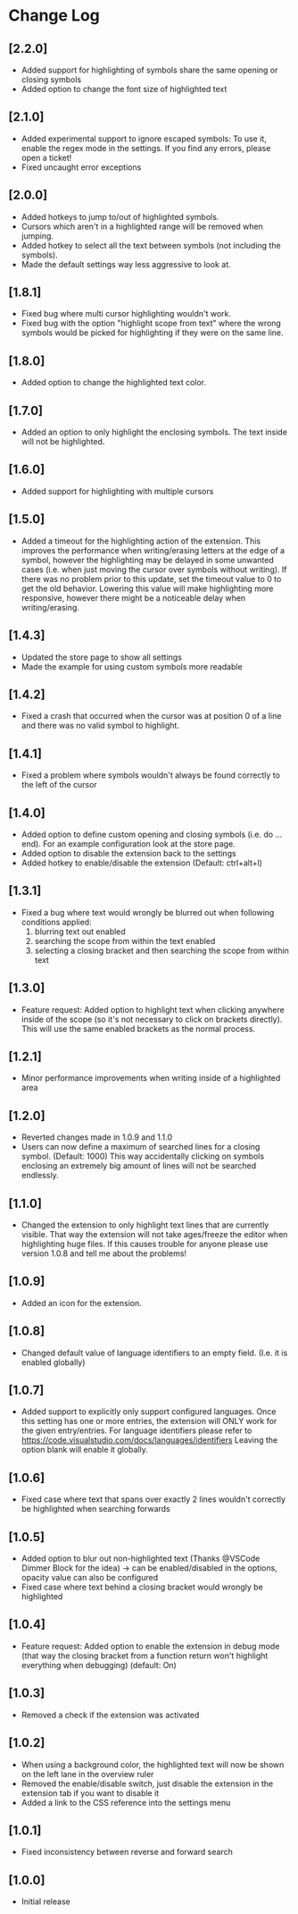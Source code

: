 # Change Log

## [2.2.0]
- Added support for highlighting of symbols share the same opening or closing symbols
- Added option to change the font size of highlighted text

## [2.1.0]
- Added experimental support to ignore escaped symbols: To use it, enable the regex mode in the settings. If you find any errors, please open a ticket!
- Fixed uncaught error exceptions

## [2.0.0]
- Added hotkeys to jump to/out of highlighted symbols.
- Cursors which aren't in a highlighted range will be removed when jumping.
- Added hotkey to select all the text between symbols (not including the symbols).
- Made the default settings way less aggressive to look at.

## [1.8.1]
- Fixed bug where multi cursor highlighting wouldn't work.
- Fixed bug with the option "highlight scope from text" where the wrong symbols would be picked for highlighting if they were on the same line.

## [1.8.0]
- Added option to change the highlighted text color.

## [1.7.0]
- Added an option to only highlight the enclosing symbols. The text inside will not be highlighted.

## [1.6.0]
- Added support for highlighting with multiple cursors

## [1.5.0]
- Added a timeout for the highlighting action of the extension. This improves the performance when writing/erasing letters at the edge of a symbol, however the highlighting may be delayed in some unwanted cases (i.e. when just moving the cursor over symbols without writing). If there was no problem prior to this update, set the timeout value to 0 to get the old behavior. Lowering this value will make highlighting more responsive, however there might be a noticeable delay when writing/erasing.

## [1.4.3]
- Updated the store page to show all settings
- Made the example for using custom symbols more readable

## [1.4.2]
- Fixed a crash that occurred when the cursor was at position 0 of a line and there was no valid symbol to highlight.

## [1.4.1]
- Fixed a problem where symbols wouldn't always be found correctly to the left of the cursor

## [1.4.0]
- Added option to define custom opening and closing symbols (i.e. do ... end). For an example configuration look at the store page.
- Added option to disable the extension back to the settings
- Added hotkey to enable/disable the extension (Default: ctrl+alt+l)

## [1.3.1]
- Fixed a bug where text would wrongly be blurred out when following conditions applied:
    1. blurring text out enabled
    2. searching the scope from within the text enabled
    3. selecting a closing bracket and then searching the scope from within text

## [1.3.0]
- Feature request: Added option to highlight text when clicking anywhere inside of the scope (so it's not necessary to click on brackets directly). This will use the same enabled brackets as the normal process.

## [1.2.1] 
- Minor performance improvements when writing inside of a highlighted area

## [1.2.0]
- Reverted changes made in 1.0.9 and 1.1.0
- Users can now define a maximum of searched lines for a closing symbol. (Default: 1000) This way accidentally clicking on symbols enclosing an extremely big amount of lines will not be searched endlessly.

## [1.1.0]
- Changed the extension to only highlight text lines that are currently visible. That way the extension will not take ages/freeze the editor when highlighting huge files. If this causes trouble for anyone please use version 1.0.8 and tell me about the problems!

## [1.0.9]
- Added an icon for the extension. 

## [1.0.8]
- Changed default value of language identifiers to an empty field. (I.e. it is enabled globally)

## [1.0.7]
- Added support to explicitly only support configured languages. Once this setting has one or more entries, the extension will ONLY work for the given entry/entries.
For language identifiers please refer to https://code.visualstudio.com/docs/languages/identifiers
Leaving the option blank will enable it globally.

## [1.0.6]
- Fixed case where text that spans over exactly 2 lines wouldn't correctly be highlighted when searching forwards

## [1.0.5]
- Added option to blur out non-highlighted text (Thanks @VSCode Dimmer Block for the idea)
    -> can be enabled/disabled in the options, opacity value can also be configured
- Fixed case where text behind a closing bracket would wrongly be highlighted

## [1.0.4]
- Feature request: Added option to enable the extension in debug mode (that way the closing bracket from a function return won't highlight everything when debugging) (default: On)

## [1.0.3] 
- Removed a check if the extension was activated

## [1.0.2]
- When using a background color, the highlighted text will now be shown on the left lane in the overview ruler
- Removed the enable/disable switch, just disable the extension in the extension tab if you want to disable it
- Added a link to the CSS reference into the settings menu

## [1.0.1]
- Fixed inconsistency between reverse and forward search

## [1.0.0]

- Initial release